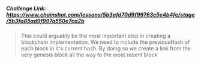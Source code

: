 ##### Challenge Link: https://www.chainshot.com/lessons/5b3afd70d9f99763e5c4b4fe/stage/5b3fa85ad9f997a550e7ca2b

> This could arguably be the most important step in creating a blockchain implementation. We need to include the previousHash of each block in it's current hash. By doing so we create a link from the very genesis block all the way to the most recent block
